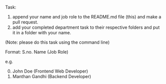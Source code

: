Task: 


1. append your name and job role to the README.md file (this) and make a pull request.
2. add your completed department task to their respective folders and put it in a folder with your name.  


(Note: please do this task using the command line) 

Format:	S.no. Name (Job Role)

e.g.

0. John Doe (Frontend Web Developer) <br> 
1.  Manthan Gandhi (Backend Developer) 
